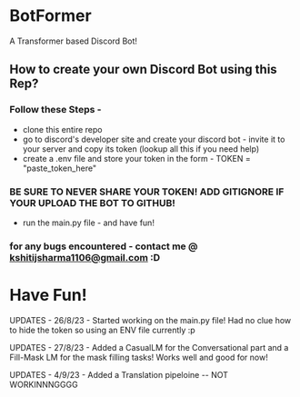 # BotFormer
A Transformer based Discord Bot!

## How to create your own Discord Bot using this Rep?
### Follow these Steps - 
* clone this entire repo
* go to discord's developer site and create your discord bot - invite it to your server and copy its token (lookup all this if you need help)
* create a .env file and store your token in the form - TOKEN = "paste_token_here" 
### BE SURE TO NEVER SHARE YOUR TOKEN! ADD GITIGNORE IF YOUR UPLOAD THE BOT TO GITHUB!
* run the main.py file - and have fun!
### for any bugs encountered - contact me @ kshitijsharma1106@gmail.com :D
# Have Fun!


UPDATES - 26/8/23 -
Started working on the main.py file! Had no clue how to hide the token so using an ENV file currently :p

UPDATES - 27/8/23 -
Added a CasualLM for the Conversational part and a Fill-Mask LM for the mask filling tasks! Works well and good for now!

UPDATES - 4/9/23 - 
Added a Translation pipeloine -- NOT WORKINNNGGGG